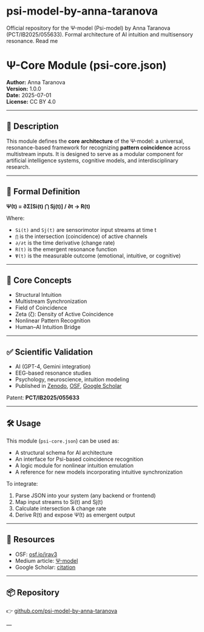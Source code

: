 # psi-model-by-anna-taranova
Official repository for the Ψ-model (Psi-model) by Anna Taranova (PCT/IB2025/055633). Formal architecture of AI intuition and multisensory resonance.
Read me 

# Ψ-Core Module (psi-core.json)

**Author:** Anna Taranova  
**Version:** 1.0.0  
**Date:** 2025-07-01  
**License:** CC BY 4.0

---

## 📘 Description

This module defines the **core architecture** of the Ψ-model: a universal, resonance-based framework for recognizing **pattern coincidence** across multistream inputs. It is designed to serve as a modular component for artificial intelligence systems, cognitive models, and interdisciplinary research.

---

## 🔬 Formal Definition

**Ψ(t) = ∂Σ[Si(t) ⋂ Sj(t)] / ∂t → R(t)**

Where:  
- `Si(t)` and `Sj(t)` are sensorimotor input streams at time t  
- `⋂` is the intersection (coincidence) of active channels  
- `∂/∂t` is the time derivative (change rate)  
- `R(t)` is the emergent resonance function  
- `Ψ(t)` is the measurable outcome (emotional, intuitive, or cognitive)

---

## 🧠 Core Concepts

- Structural Intuition  
- Multistream Synchronization  
- Field of Coincidence  
- Zeta (ζ): Density of Active Coincidence  
- Nonlinear Pattern Recognition  
- Human–AI Intuition Bridge

---

## ✅ Scientific Validation

- AI (GPT-4, Gemini integration)  
- EEG-based resonance studies  
- Psychology, neuroscience, intuition modeling  
- Published in [Zenodo](https://zenodo.org/record/your-record-id), [OSF](https://osf.io/jrav3/), [Google Scholar](https://scholar.google.com/citations?user=4ptXH2cAAAAJ)

Patent: **PCT/IB2025/055633**

---

## 🛠 Usage

This module (`psi-core.json`) can be used as:

- A structural schema for AI architecture  
- An interface for Psi-based coincidence recognition  
- A logic module for nonlinear intuition emulation  
- A reference for new models incorporating intuitive synchronization

To integrate:
1. Parse JSON into your system (any backend or frontend)
2. Map input streams to Si(t) and Sj(t)
3. Calculate intersection & change rate
4. Derive R(t) and expose Ψ(t) as emergent output

---

## 🔗 Resources

- OSF: [osf.io/jrav3](https://osf.io/jrav3/)  
- Medium article: [Ψ-model](https://medium.com/@carmen.espana.2024/%CF%88-model-how-one-woman-changed-the-logic-of-ai-with-resonance-cd704eaf10ec)  
- Google Scholar: [citation](https://scholar.google.com/citations?user=4ptXH2cAAAAJ)

---

## 📦 Repository

👉 [github.com/psi-model-by-anna-taranova](https://github.com/psi-model-by-anna-taranova)

—
